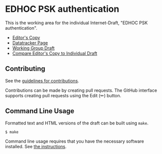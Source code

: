 # EDHOC PSK authentication

This is the working area for the individual Internet-Draft, "EDHOC PSK authentication".

* [Editor's Copy](https://ElsaLopez133.github.io/draft-lopez-lake-edhoc-psk/#go.draft-lopez-lake-edhoc-psk.html)
* [Datatracker Page](https://datatracker.ietf.org/doc/draft-ietf-lake-edhoc-psk/)
* [Working Group Draft](https://datatracker.ietf.org/doc/html/draft-ietf-lake-edhoc-psk)
* [Compare Editor's Copy to Individual Draft](https://ElsaLopez133.github.io/draft-lopez-lake-edhoc-psk/#go.draft-lopez-lake-edhoc-psk.diff)

## Contributing

See the
[guidelines for contributions](https://github.com/lake-wg/psk/blob/main/CONTRIBUTING.md).

Contributions can be made by creating pull requests.
The GitHub interface supports creating pull requests using the Edit (✏) button.


## Command Line Usage

Formatted text and HTML versions of the draft can be built using `make`.

```sh
$ make
```

Command line usage requires that you have the necessary software installed.  See
[the instructions](https://github.com/martinthomson/i-d-template/blob/main/doc/SETUP.md).

